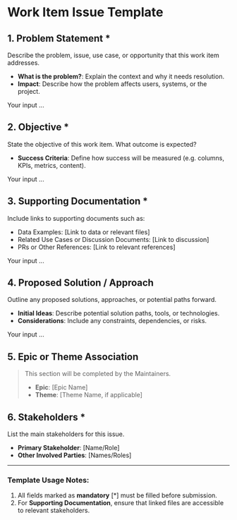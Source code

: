# Work Item Issue Template

## 1. **Problem Statement** *
Describe the problem, issue, use case, or opportunity that this work item addresses.
- **What is the problem?**: Explain the context and why it needs resolution.
- **Impact**: Describe how the problem affects users, systems, or the project.

Your input ...

## 2. **Objective** *
State the objective of this work item. What outcome is expected?
- **Success Criteria**: Define how success will be measured (e.g. columns, KPIs, metrics, content).

Your input ...

## 3. **Supporting Documentation** *
Include links to supporting documents such as:
- Data Examples: [Link to data or relevant files]
- Related Use Cases or Discussion Documents: [Link to discussion]
- PRs or Other References: [Link to relevant references]

Your input ...

## 4. **Proposed Solution / Approach**
Outline any proposed solutions, approaches, or potential paths forward.
- **Initial Ideas**: Describe potential solution paths, tools, or technologies.
- **Considerations**: Include any constraints, dependencies, or risks.

Your input ...

## 5. **Epic or Theme Association**
> This section will be completed by the Maintainers.
> - **Epic**: [Epic Name]
> - **Theme**: [Theme Name, if applicable]

## 6. **Stakeholders** *
List the main stakeholders for this issue.
- **Primary Stakeholder**: [Name/Role]
- **Other Involved Parties**: [Names/Roles]

---

### **Template Usage Notes**:
1. All fields marked as **mandatory** [*] must be filled before submission.
2. For **Supporting Documentation**, ensure that linked files are accessible to relevant stakeholders.
